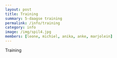 ```yaml
---
layout: post
title: Training
summary: 5-daagse training
permalink: /info/training
category: info
image: /img/spil4.jpg
members: [leone, michiel, anika, anke, marjolein]
---
```


Training
